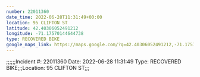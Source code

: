 ```yaml
---
number: 22011360
date_time: 2022-06-28T11:31:49+00:00
location: 95 CLIFTON ST
latitude: 42.40306052491212
longitude: -71.17570144644738
type: RECOVERED BIKE
google_maps_link: https://maps.google.com/?q=42.40306052491212,-71.17570144644738
---
```


;;;;;;Incident #: 22011360  Date: 2022-06-28 11:31:49   Type: RECOVERED BIKE;;;Location: 95 CLIFTON ST;;;
